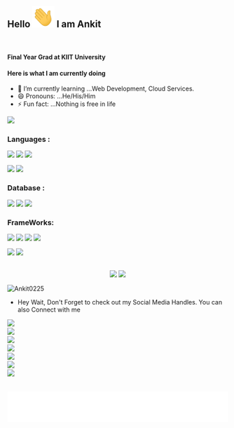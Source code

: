 ##    Hello <img src="https://raw.githubusercontent.com/ABSphreak/ABSphreak/master/gifs/Hi.gif" width="50px"> I am Ankit
  
 <br />
 
#### Final Year Grad at KIIT University
#### Here is what I am currently doing

- 🌱 I’m currently learning ...Web Development, Cloud Services.
- 😄 Pronouns: ...He/His/Him
- ⚡ Fun fact: ...Nothing is free in life



![](https://activity-graph.herokuapp.com/graph?username=Ankit0225&theme=dracula)


 ###  Languages :

<img src="https://img.shields.io/badge/HTML5-E34F26?style=for-the-badge&logo=html5&logoColor=white"> <img src="https://img.shields.io/badge/CSS3-1572B6?style=for-the-badge&logo=css3&logoColor=white"> <img src="https://img.shields.io/badge/JavaScript-323330?style=for-the-badge&logo=javascript&logoColor=F7DF1E"> 

<img src="https://img.shields.io/badge/C-00599C?style=for-the-badge&logo=c%2B%2B&logoColor=white">  <img src="https://img.shields.io/badge/C%2B%2B-00599C?style=for-the-badge&logo=c%2B%2B&logoColor=white">

### Database :

<img src="https://img.shields.io/badge/MySQL-00000F?style=for-the-badge&logo=mysql&logoColor=white">   <img src="https://img.shields.io/badge/MongoDB-4EA94B?style=for-the-badge&logo=mongodb&logoColor=white"> 
<img src="https://img.shields.io/badge/SQLite-07405E?style=for-the-badge&logo=sqlite&logoColor=white">  

### FrameWorks:
<img src="https://img.shields.io/badge/React-20232A?style=for-the-badge&logo=react&logoColor=61DAFB">  <img src="https://img.shields.io/badge/Node.js-339933?style=for-the-badge&logo=nodedotjs&logoColor=black">   <img src="https://img.shields.io/badge/npm-CB3837?style=for-the-badge&logo=npm&logoColor=white"> <img src="https://img.shields.io/badge/Bootstrap-563D7C?style=for-the-badge&logo=bootstrap&logoColor=white"> 

<img src="https://img.shields.io/badge/jQuery-0769AD?style=for-the-badge&logo=jquery&logoColor=white"> <img src="https://img.shields.io/badge/Git-F05032?style=for-the-badge&logo=git&logoColor=white">
<br />
<br />
<p align="center">
<img width="49%" src="https://github-readme-stats.vercel.app/api?username=Ankit0225&show-icons&hide_border=true" />
<img width="49%" src= "https://github-readme-streak-stats.herokuapp.com/?user=Ankit0225" />

<p />
<p align="left" >
  <img width="49%" src="https://github-readme-stats.vercel.app/api/top-langs?username=Ankit0225&shows_icons=true&locale=en&layout=compactbg_color=000&hide_border=2&title_color=2EDD9"alt="Ankit0225" />
</p>

- Hey Wait, Don't Forget to check out my Social Media Handles. You can also Connect with me

<code><a href="https://www.linkedin.com/in/ankit-maurya-4376481ba/" target="_blank"><img src="https://img.shields.io/badge/LinkedIn-0077B5?style=for-the-badge&logo=linkedin&logoColor=white"/>
</code>
<code><a href="https://twitter.com/AnkitMa83309293" target="_blank"><img src="https://img.shields.io/badge/Twitter-1DA1F2?style=for-the-badge&logo=twitter&logoColor=white"/>
</code>
<code><a href="mailto:ankitmaurya0225@gmail.com" target="_blank"><img src="https://img.shields.io/badge/Gmail-D14836?style=for-the-badge&logo=gmail&logoColor=white"/>
</code>
<code><a href="https://t.me/Ankit_0225" target="_blank"><img src="https://img.shields.io/badge/Telegram-1DA1F2?style=for-the-badge&logo=telegram&logoColor=white"/>
</code> 
<code><a href="https://discord.com/users/783177262177845299" target="_blank"><img src="https://img.shields.io/badge/Discord-7289DA?style=for-the-badge&logo=discord&logoColor=white"/>
</code>
<code><a href="https://medium.com/@ankitmaurya0225" target="_blank"><img src="https://img.shields.io/badge/Medium-12100E?style=for-the-badge&logo=medium&logoColor=white"/>
</code>
<code><a href="https://codepen.io/ankit0225" target="_blank"><img src="https://img.shields.io/badge/Codepen-000000?style=for-the-badge&logo=codepen&logoColor=white"/>
</code>

<br />

<img align='center'  height="70" alt="thanks" width="100%" src="https://github.com/Ankit0225/Ankit0225/blob/main/marquee.svg"/> 
